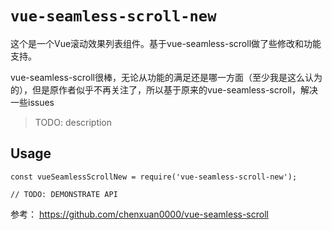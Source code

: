 # `vue-seamless-scroll-new`

这个是一个Vue滚动效果列表组件。基于vue-seamless-scroll做了些修改和功能支持。

vue-seamless-scroll很棒，无论从功能的满足还是哪一方面（至少我是这么认为的），但是原作者似乎不再关注了，所以基于原来的vue-seamless-scroll，解决一些issues

> TODO: description

## Usage

```
const vueSeamlessScrollNew = require('vue-seamless-scroll-new');

// TODO: DEMONSTRATE API
```

参考： https://github.com/chenxuan0000/vue-seamless-scroll